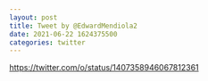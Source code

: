 ```yaml
--- 
layout: post 
title: Tweet by @EdwardMendiola2 
date: 2021-06-22 1624375500 
categories: twitter 
--- 
```

https://twitter.com/o/status/1407358946067812361
